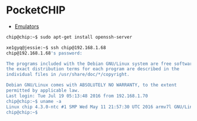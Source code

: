# PocketCHIP

- [Emulators](https://bbs.nextthing.co/t/emulators-on-pocketchip-my-tests/5687)

```sh
chip@chip:~$ sudo apt-get install openssh-server
```

```sh
xe1gyq@jessie:~$ ssh chip@192.168.1.68
chip@192.168.1.68's password: 

The programs included with the Debian GNU/Linux system are free software;
the exact distribution terms for each program are described in the
individual files in /usr/share/doc/*/copyright.

Debian GNU/Linux comes with ABSOLUTELY NO WARRANTY, to the extent
permitted by applicable law.
Last login: Tue Jul 19 05:13:48 2016 from 192.168.1.70
chip@chip:~$ uname -a
Linux chip 4.3.0-ntc #1 SMP Wed May 11 21:57:30 UTC 2016 armv7l GNU/Linux
chip@chip:~$ 
```